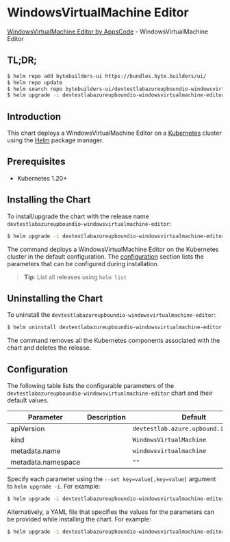# WindowsVirtualMachine Editor

[WindowsVirtualMachine Editor by AppsCode](https://byte.builders) - WindowsVirtualMachine Editor

## TL;DR;

```bash
$ helm repo add bytebuilders-ui https://bundles.byte.builders/ui/
$ helm repo update
$ helm search repo bytebuilders-ui/devtestlabazureupboundio-windowsvirtualmachine-editor --version=v0.4.18
$ helm upgrade -i devtestlabazureupboundio-windowsvirtualmachine-editor bytebuilders-ui/devtestlabazureupboundio-windowsvirtualmachine-editor -n default --create-namespace --version=v0.4.18
```

## Introduction

This chart deploys a WindowsVirtualMachine Editor on a [Kubernetes](http://kubernetes.io) cluster using the [Helm](https://helm.sh) package manager.

## Prerequisites

- Kubernetes 1.20+

## Installing the Chart

To install/upgrade the chart with the release name `devtestlabazureupboundio-windowsvirtualmachine-editor`:

```bash
$ helm upgrade -i devtestlabazureupboundio-windowsvirtualmachine-editor bytebuilders-ui/devtestlabazureupboundio-windowsvirtualmachine-editor -n default --create-namespace --version=v0.4.18
```

The command deploys a WindowsVirtualMachine Editor on the Kubernetes cluster in the default configuration. The [configuration](#configuration) section lists the parameters that can be configured during installation.

> **Tip**: List all releases using `helm list`

## Uninstalling the Chart

To uninstall the `devtestlabazureupboundio-windowsvirtualmachine-editor`:

```bash
$ helm uninstall devtestlabazureupboundio-windowsvirtualmachine-editor -n default
```

The command removes all the Kubernetes components associated with the chart and deletes the release.

## Configuration

The following table lists the configurable parameters of the `devtestlabazureupboundio-windowsvirtualmachine-editor` chart and their default values.

|     Parameter      | Description |                     Default                      |
|--------------------|-------------|--------------------------------------------------|
| apiVersion         |             | <code>devtestlab.azure.upbound.io/v1beta1</code> |
| kind               |             | <code>WindowsVirtualMachine</code>               |
| metadata.name      |             | <code>windowsvirtualmachine</code>               |
| metadata.namespace |             | <code>""</code>                                  |


Specify each parameter using the `--set key=value[,key=value]` argument to `helm upgrade -i`. For example:

```bash
$ helm upgrade -i devtestlabazureupboundio-windowsvirtualmachine-editor bytebuilders-ui/devtestlabazureupboundio-windowsvirtualmachine-editor -n default --create-namespace --version=v0.4.18 --set apiVersion=devtestlab.azure.upbound.io/v1beta1
```

Alternatively, a YAML file that specifies the values for the parameters can be provided while
installing the chart. For example:

```bash
$ helm upgrade -i devtestlabazureupboundio-windowsvirtualmachine-editor bytebuilders-ui/devtestlabazureupboundio-windowsvirtualmachine-editor -n default --create-namespace --version=v0.4.18 --values values.yaml
```
